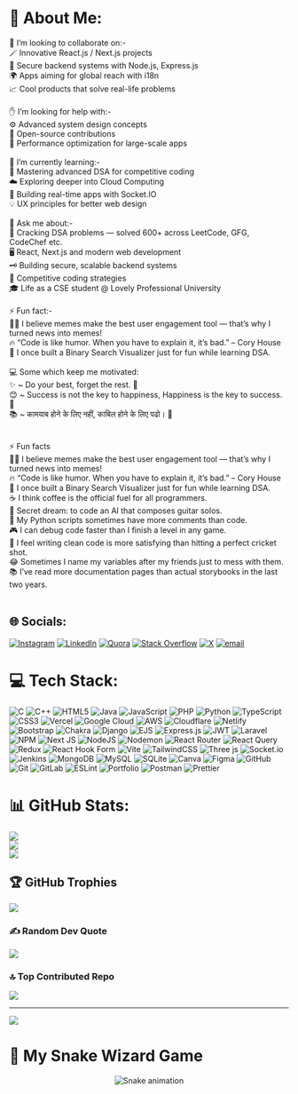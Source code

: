# 💫 About Me:
🤝 I’m looking to collaborate on:-<br>🪄 Innovative React.js / Next.js projects<br>🔐 Secure backend systems with Node.js, Express.js<br>🌍 Apps aiming for global reach with i18n<br>📈 Cool products that solve real-life problems<br><br>✋ I’m looking for help with:-<br>⚙️ Advanced system design concepts<br>🧩 Open-source contributions<br>🚀 Performance optimization for large-scale apps<br><br>🌱 I’m currently learning:-<br>🧠 Mastering advanced DSA for competitive coding<br>☁️ Exploring deeper into Cloud Computing<br>🔌 Building real-time apps with Socket.IO<br>💡 UX principles for better web design<br><br>💬 Ask me about:-<br>🧩 Cracking DSA problems — solved 600+ across LeetCode, GFG, CodeChef etc.<br>🖥️ React, Next.js and modern web development<br>🗝️ Building secure, scalable backend systems<br>👾 Competitive coding strategies<br>🎓 Life as a CSE student @ Lovely Professional University<br><br>⚡ Fun fact:-<br>👨‍💻 I believe memes make the best user engagement tool — that’s why I turned news into memes!<br>🔥 “Code is like humor. When you have to explain it, it’s bad.” – Cory House<br>🧩 I once built a Binary Search Visualizer just for fun while learning DSA.<br><br>💻 Some which keep me motivated:<br>✨ ~ Do your best, forget the rest. 💪<br>😊 ~ Success is not the key to happiness, Happiness is the key to success. 🔑<br>📚 ~ कामयाब होने के लिए नहीं, काबिल होने के लिए पढो। 🚀<br><br><br>⚡ Fun facts<br>👨‍💻 I believe memes make the best user engagement tool — that’s why I turned news into memes!<br>🔥 “Code is like humor. When you have to explain it, it’s bad.” – Cory House<br>🧩 I once built a Binary Search Visualizer just for fun while learning DSA.<br>☕ I think coffee is the official fuel for all programmers.<br>🎸 Secret dream: to code an AI that composes guitar solos.<br>🐍 My Python scripts sometimes have more comments than code.<br>🎮 I can debug code faster than I finish a level in any game.<br>🚀 I feel writing clean code is more satisfying than hitting a perfect cricket shot.<br>😂 Sometimes I name my variables after my friends just to mess with them.<br>📚 I’ve read more documentation pages than actual storybooks in the last two years.<br><br>


## 🌐 Socials:
[![Instagram](https://img.shields.io/badge/Instagram-%23E4405F.svg?logo=Instagram&logoColor=white)](https://instagram.com/https://www.instagram.com/siddharth_12017/?hl=en) [![LinkedIn](https://img.shields.io/badge/LinkedIn-%230077B5.svg?logo=linkedin&logoColor=white)](https://linkedin.com/in/https://www.linkedin.com/in/siddharthshiv1201/) [![Quora](https://img.shields.io/badge/Quora-%23B92B27.svg?logo=Quora&logoColor=white)](https://quora.com/profile/https://www.quora.com/profile/Siddharth-Shiv-3) [![Stack Overflow](https://img.shields.io/badge/-Stackoverflow-FE7A16?logo=stack-overflow&logoColor=white)](https://stackoverflow.com/users/https://stackoverflow.com/users/20758434/siddharth-shiv) [![X](https://img.shields.io/badge/X-black.svg?logo=X&logoColor=white)](https://x.com/https://x.com/Shiv12Siddharth)  [![email](https://img.shields.io/badge/Email-D14836?logo=gmail&logoColor=white)](mailto:shivsiddharth1201@gmail.com) 

# 💻 Tech Stack:
![C](https://img.shields.io/badge/c-%2300599C.svg?style=for-the-badge&logo=c&logoColor=white) ![C++](https://img.shields.io/badge/c++-%2300599C.svg?style=for-the-badge&logo=c%2B%2B&logoColor=white) ![HTML5](https://img.shields.io/badge/html5-%23E34F26.svg?style=for-the-badge&logo=html5&logoColor=white) ![Java](https://img.shields.io/badge/java-%23ED8B00.svg?style=for-the-badge&logo=openjdk&logoColor=white) ![JavaScript](https://img.shields.io/badge/javascript-%23323330.svg?style=for-the-badge&logo=javascript&logoColor=%23F7DF1E) ![PHP](https://img.shields.io/badge/php-%23777BB4.svg?style=for-the-badge&logo=php&logoColor=white) ![Python](https://img.shields.io/badge/python-3670A0?style=for-the-badge&logo=python&logoColor=ffdd54) ![TypeScript](https://img.shields.io/badge/typescript-%23007ACC.svg?style=for-the-badge&logo=typescript&logoColor=white) ![CSS3](https://img.shields.io/badge/css3-%231572B6.svg?style=for-the-badge&logo=css3&logoColor=white) ![Vercel](https://img.shields.io/badge/vercel-%23000000.svg?style=for-the-badge&logo=vercel&logoColor=white) ![Google Cloud](https://img.shields.io/badge/GoogleCloud-%234285F4.svg?style=for-the-badge&logo=google-cloud&logoColor=white) ![AWS](https://img.shields.io/badge/AWS-%23FF9900.svg?style=for-the-badge&logo=amazon-aws&logoColor=white) ![Cloudflare](https://img.shields.io/badge/Cloudflare-F38020?style=for-the-badge&logo=Cloudflare&logoColor=white) ![Netlify](https://img.shields.io/badge/netlify-%23000000.svg?style=for-the-badge&logo=netlify&logoColor=#00C7B7) ![Bootstrap](https://img.shields.io/badge/bootstrap-%238511FA.svg?style=for-the-badge&logo=bootstrap&logoColor=white) ![Chakra](https://img.shields.io/badge/chakra-%234ED1C5.svg?style=for-the-badge&logo=chakraui&logoColor=white) ![Django](https://img.shields.io/badge/django-%23092E20.svg?style=for-the-badge&logo=django&logoColor=white) ![EJS](https://img.shields.io/badge/ejs-%23B4CA65.svg?style=for-the-badge&logo=ejs&logoColor=black) ![Express.js](https://img.shields.io/badge/express.js-%23404d59.svg?style=for-the-badge&logo=express&logoColor=%2361DAFB) ![JWT](https://img.shields.io/badge/JWT-black?style=for-the-badge&logo=JSON%20web%20tokens) ![Laravel](https://img.shields.io/badge/laravel-%23FF2D20.svg?style=for-the-badge&logo=laravel&logoColor=white) ![NPM](https://img.shields.io/badge/NPM-%23CB3837.svg?style=for-the-badge&logo=npm&logoColor=white) ![Next JS](https://img.shields.io/badge/Next-black?style=for-the-badge&logo=next.js&logoColor=white) ![NodeJS](https://img.shields.io/badge/node.js-6DA55F?style=for-the-badge&logo=node.js&logoColor=white) ![Nodemon](https://img.shields.io/badge/NODEMON-%23323330.svg?style=for-the-badge&logo=nodemon&logoColor=%BBDEAD) ![React Router](https://img.shields.io/badge/React_Router-CA4245?style=for-the-badge&logo=react-router&logoColor=white) ![React Query](https://img.shields.io/badge/-React%20Query-FF4154?style=for-the-badge&logo=react%20query&logoColor=white) ![Redux](https://img.shields.io/badge/redux-%23593d88.svg?style=for-the-badge&logo=redux&logoColor=white) ![React Hook Form](https://img.shields.io/badge/React%20Hook%20Form-%23EC5990.svg?style=for-the-badge&logo=reacthookform&logoColor=white) ![Vite](https://img.shields.io/badge/vite-%23646CFF.svg?style=for-the-badge&logo=vite&logoColor=white) ![TailwindCSS](https://img.shields.io/badge/tailwindcss-%2338B2AC.svg?style=for-the-badge&logo=tailwind-css&logoColor=white) ![Three js](https://img.shields.io/badge/threejs-black?style=for-the-badge&logo=three.js&logoColor=white) ![Socket.io](https://img.shields.io/badge/Socket.io-black?style=for-the-badge&logo=socket.io&badgeColor=010101) ![Jenkins](https://img.shields.io/badge/jenkins-%232C5263.svg?style=for-the-badge&logo=jenkins&logoColor=white) ![MongoDB](https://img.shields.io/badge/MongoDB-%234ea94b.svg?style=for-the-badge&logo=mongodb&logoColor=white) ![MySQL](https://img.shields.io/badge/mysql-4479A1.svg?style=for-the-badge&logo=mysql&logoColor=white) ![SQLite](https://img.shields.io/badge/sqlite-%2307405e.svg?style=for-the-badge&logo=sqlite&logoColor=white) ![Canva](https://img.shields.io/badge/Canva-%2300C4CC.svg?style=for-the-badge&logo=Canva&logoColor=white) ![Figma](https://img.shields.io/badge/figma-%23F24E1E.svg?style=for-the-badge&logo=figma&logoColor=white) ![GitHub](https://img.shields.io/badge/github-%23121011.svg?style=for-the-badge&logo=github&logoColor=white) ![Git](https://img.shields.io/badge/git-%23F05033.svg?style=for-the-badge&logo=git&logoColor=white) ![GitLab](https://img.shields.io/badge/gitlab-%23181717.svg?style=for-the-badge&logo=gitlab&logoColor=white) ![ESLint](https://img.shields.io/badge/ESLint-4B3263?style=for-the-badge&logo=eslint&logoColor=white) ![Portfolio](https://img.shields.io/badge/Portfolio-%23000000.svg?style=for-the-badge&logo=firefox&logoColor=#FF7139) ![Postman](https://img.shields.io/badge/Postman-FF6C37?style=for-the-badge&logo=postman&logoColor=white) ![Prettier](https://img.shields.io/badge/prettier-%23F7B93E.svg?style=for-the-badge&logo=prettier&logoColor=black)

# 📊 GitHub Stats:
![](https://github-readme-stats.vercel.app/api?username=siddharthshiv1201&theme=radical&hide_border=false&include_all_commits=true&count_private=false)<br/>
![](https://nirzak-streak-stats.vercel.app/?user=siddharthshiv1201&theme=radical&hide_border=false)<br/>
![](https://github-readme-stats.vercel.app/api/top-langs/?username=siddharthshiv1201&theme=radical&hide_border=false&include_all_commits=true&count_private=false&layout=compact)

## 🏆 GitHub Trophies
![](https://github-profile-trophy.vercel.app/?username=siddharthshiv1201&theme=radical&no-frame=false&no-bg=false&margin-w=4)

### ✍️ Random Dev Quote
![](https://quotes-github-readme.vercel.app/api?type=vetical&theme=radical)

### 🔝 Top Contributed Repo
![](https://github-contributor-stats.vercel.app/api?username=siddharthshiv1201&limit=5&theme=radical&combine_all_yearly_contributions=true)

---
[![](https://visitcount.itsvg.in/api?id=siddharthshiv1201&icon=0&color=0)](https://visitcount.itsvg.in)

<!-- Proudly created with GPRM ( https://gprm.itsvg.in ) -->

<!-- Snake Game Repo View -->
# 🐍 My Snake Wizard Game
<div align="center">
  <img src="https://profile-readme-generator.com/assets/snake.svg" alt="Snake animation" />
</div>

